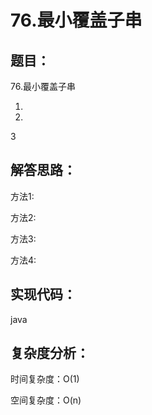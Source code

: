 # 76.最小覆盖子串



## 题目：

76.最小覆盖子串

1.

2.

3

## 解答思路：

方法1:

方法2:

方法3:

方法4:

## 实现代码：

java

## 复杂度分析：

时间复杂度：O(1)

空间复杂度：O(n)



